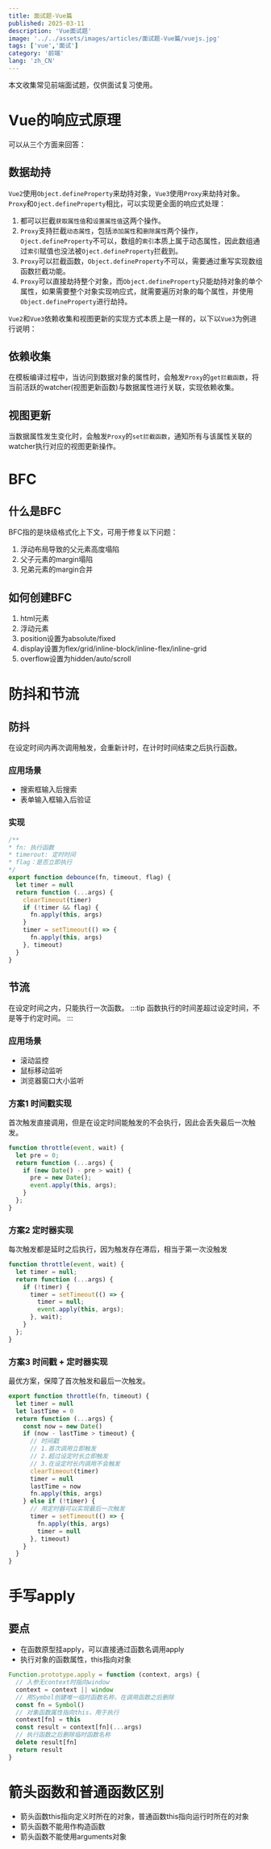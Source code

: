 ```yaml
---
title: 面试题-Vue篇
published: 2025-03-11
description: 'Vue面试题'
image: '../../assets/images/articles/面试题-Vue篇/vuejs.jpg'
tags: ['vue','面试']
category: '前端'
lang: 'zh_CN'
---
```



本文收集常见前端面试题，仅供面试复习使用。

# Vue的响应式原理
可以从三个方面来回答：

## 数据劫持
`Vue2`使用`Object.defineProperty`来劫持对象，`Vue3`使用`Proxy`来劫持对象。
`Proxy`和`Oject.defineProperty`相比，可以实现更全面的响应式处理：
1. 都可以拦截`获取属性值`和`设置属性值`这两个操作。
2. `Proxy`支持拦截`动态属性`，包括`添加属性`和`删除属性`两个操作，`Oject.defineProperty`不可以，数组的`索引`本质上属于动态属性，因此数组通过`索引`赋值也没法被`Oject.defineProperty`拦截到。
3. `Proxy`可以拦截函数，`Object.defineProperty`不可以，需要通过重写实现数组函数拦截功能。
4. `Proxy`可以直接劫持整个对象，而`Object.defineProperty`只能劫持对象的单个属性，如果需要整个对象实现响应式，就需要遍历对象的每个属性，并使用`Object.defineProperty`进行劫持。

`Vue2`和`Vue3`依赖收集和视图更新的实现方式本质上是一样的，以下以`Vue3`为例进行说明：

## 依赖收集
在模板编译过程中，当访问到数据对象的属性时，会触发`Proxy`的`get拦截函数`，将当前活跃的watcher(视图更新函数)与数据属性进行关联，实现依赖收集。

## 视图更新
当数据属性发生变化时，会触发`Proxy`的`set拦截函数`，通知所有与该属性关联的watcher执行对应的视图更新操作。

# BFC

## 什么是BFC

BFC指的是块级格式化上下文，可用于修复以下问题：

1. 浮动布局导致的父元素高度塌陷
2. 父子元素的margin塌陷
3. 兄弟元素的margin合并

## 如何创建BFC

1. html元素
2. 浮动元素
3. position设置为absolute/fixed
4. display设置为flex/grid/inline-block/inline-flex/inline-grid
5. overflow设置为hidden/auto/scroll

# 防抖和节流

## 防抖
在设定时间内再次调用触发，会重新计时，在计时时间结束之后执行函数。

### 应用场景 

* 搜索框输入后搜索
* 表单输入框输入后验证

### 实现
```ts
/**
* fn: 执行函数
* timerout: 定时时间
* flag：是否立即执行
*/
export function debounce(fn, timeout, flag) {
  let timer = null
  return function (...args) {
    clearTimeout(timer)
    if (!timer && flag) {
      fn.apply(this, args)
    }
    timer = setTimeout(() => {
      fn.apply(this, args)
    }, timeout)
  }
}
```

## 节流
在设定时间之内，只能执行一次函数。
:::tip
函数执行的时间差超过设定时间，不是等于约定时间。
:::

### 应用场景

* 滚动监控
* 鼠标移动监听
* 浏览器窗口大小监听


### 方案1 时间戳实现
首次触发直接调用，但是在设定时间能触发的不会执行，因此会丢失最后一次触发。
```js
function throttle(event, wait) {
  let pre = 0;
  return function (...args) {
    if (new Date() - pre > wait) {
      pre = new Date();
      event.apply(this, args);
    }
  };
}
```

### 方案2 定时器实现
每次触发都是延时之后执行，因为触发存在滞后，相当于第一次没触发
```js
function throttle(event, wait) {
  let timer = null;
  return function (...args) {
    if (!timer) {
      timer = setTimeout(() => {
        timer = null;
        event.apply(this, args);
      }, wait);
    }
  };
}
```


### 方案3 时间戳 + 定时器实现
最优方案，保障了首次触发和最后一次触发。
```js
export function throttle(fn, timeout) {
  let timer = null
  let lastTime = 0
  return function (...args) {
    const now = new Date()
    if (now - lastTime > timeout) {
      // 时间戳
      // 1.首次调用立即触发
      // 2.超过设定时长立即触发
      // 3.在设定时长内调用不会触发
      clearTimeout(timer)
      timer = null
      lastTime = now
      fn.apply(this, args)
    } else if (!timer) {
      // 用定时器可以实现最后一次触发
      timer = setTimeout(() => {
        fn.apply(this, args)
        timer = null
      }, timeout)
    }
  }
}
```

# 手写apply

## 要点
* 在函数原型挂apply，可以直接通过函数名调用apply
* 执行对象的函数属性，this指向对象

```js
Function.prototype.apply = function (context, args) {
  // 入参无context时指向window
  context = context || window
  // 用Symbol创建唯一临时函数名称，在调用函数之后删除
  const fn = Symbol()
  // 对象函数属性指向this，用于执行
  context[fn] = this
  const result = context[fn](...args)
  // 执行函数之后删除临时函数名称
  delete result[fn]
  return result
}

```

#  箭头函数和普通函数区别
* 箭头函数this指向定义时所在的对象，普通函数this指向运行时所在的对象
* 箭头函数不能用作构造函数
* 箭头函数不能使用arguments对象

